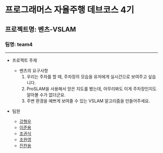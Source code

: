 # 프로그래머스 자율주행 데브코스 4기 
## 프로젝트명: 벤츠-VSLAM
### 팀명: team4

----------------------------------

* 프로젝트 주제
  * 벤츠의 요구사항
    1. 우리는 주차를 할 때, 주차장의 모습을 유저에게 실시간으로 보여주고 싶습니다.
    2. ProSLAM을 사용해서 얻은 지도를 봤는데, 아무리봐도 이게 주차장인지도 알아볼 수가 없더군요.
    3. 주변 환경을 예쁘게 보여줄 수 있는 VSLAM 알고리즘을 만들어주세요.
 

* 팀원
  * [강형우](https://prgrms.notion.site/4-a8ddf0efdaf846b89d0179ffe3531c65)
  * [이준용](https://www.notion.so/4-631b6e4ab1e9487fbe1449e84f7ef1d6)
  * [조권식](https://www.notion.so/4-f6bb4b425ab34697b47dc683320ce76e)
  * [조원영](https://prgrms.notion.site/4-0d3a6058d8e943f090af7d9817f16a73)
  * [진찬용](https://prgrms.notion.site/4-b3c5ddb59aa941309107d66bf067ce88)
  
